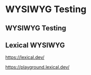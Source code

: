 # WYSIWYG Testing

## WYSIWYG Testing

## Lexical WYSIWYG

https://lexical.dev/

https://playground.lexical.dev/
